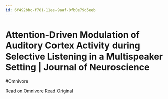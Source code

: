 ```yaml
---
id: 6f492bbc-f781-11ee-9aaf-0fb0e79d5eeb
---
```


# Attention-Driven Modulation of Auditory Cortex Activity during Selective Listening in a Multispeaker Setting | Journal of Neuroscience
#Omnivore

[Read on Omnivore](https://omnivore.app/me/attention-driven-modulation-of-auditory-cortex-activity-during-s-18ec9ea9754)
[Read Original](https://www.jneurosci.org/content/44/15/e1157232023?rss=1)

